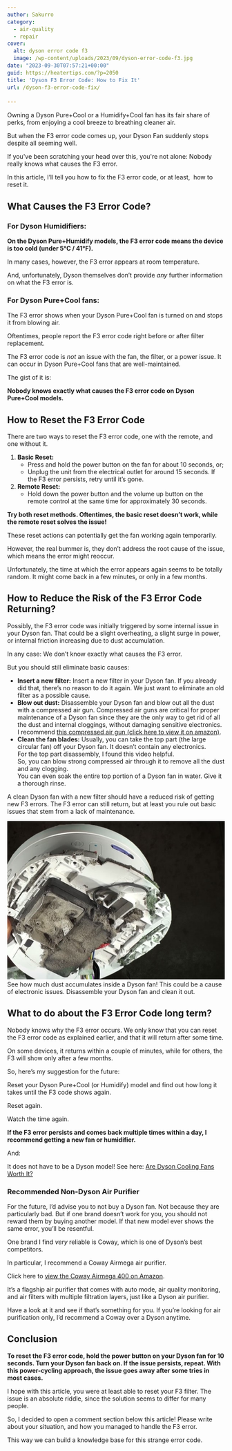 ```yaml
---
author: Sakurro
category:
  - air-quality
  - repair
cover:
  alt: dyson error code f3
  image: /wp-content/uploads/2023/09/dyson-error-code-f3.jpg
date: "2023-09-30T07:57:21+00:00"
guid: https://heatertips.com/?p=2050
title: 'Dyson F3 Error Code: How to Fix It'
url: /dyson-f3-error-code-fix/

---
```

Owning a Dyson Pure+Cool or a Humidify+Cool fan has its fair share of perks, from enjoying a cool breeze to breathing cleaner air.

But when the F3 error code comes up, your Dyson Fan suddenly stops despite all seeming well.

If you've been scratching your head over this, you're not alone: Nobody really knows what causes the F3 error.

In this article, I’ll tell you how to fix the F3 error code, or at least,  how to reset it.

## What Causes the F3 Error Code?

### For Dyson Humidifiers:

**On the Dyson Pure+Humidify models, the F3 error code means the device is too cold (under 5°C / 41°F).**

In many cases, however, the F3 error appears at room temperature.

And, unfortunately, Dyson themselves don’t provide _any_ further information on what the F3 error is.

### For Dyson Pure+Cool fans:

The F3 error shows when your Dyson Pure+Cool fan is turned on and stops it from blowing air.

Oftentimes, people report the F3 error code right before or after filter replacement.

The F3 error code is _not_ an issue with the fan, the filter, or a power issue. It can occur in Dyson Pure+Cool fans that are well-maintained.

The gist of it is:

**Nobody knows exactly what causes the F3 error code on Dyson Pure+Cool models.**

## How to Reset the F3 Error Code

There are two ways to reset the F3 error code, one with the remote, and one without it.

1. **Basic Reset:**
   - Press and hold the power button on the fan for about 10 seconds, or;
   - Unplug the unit from the electrical outlet for around 15 seconds. If the F3 error persists, retry until it’s gone.
1. **Remote Reset:**
   - Hold down the power button and the volume up button on the remote control at the same time for approximately 30 seconds.

**Try both reset methods. Oftentimes, the basic reset doesn’t work, while the remote reset solves the issue!**

These reset actions can potentially get the fan working again temporarily.

However, the real bummer is, they don’t address the root cause of the issue, which means the error might reoccur.

Unfortunately, the time at which the error appears again seems to be totally random. It might come back in a few minutes, or only in a few months.

## How to Reduce the Risk of the F3 Error Code Returning?

Possibly, the F3 error code was initially triggered by some internal issue in your Dyson fan. That could be a slight overheating, a slight surge in power, or internal friction increasing due to dust accumulation.

In any case: We don’t know exactly what causes the F3 error.

But you should still eliminate basic causes:

- **Insert a new filter:** Insert a new filter in your Dyson fan. If you already did that, there’s no reason to do it again. We just want to eliminate an old filter as a possible cause.
- **Blow out dust:** Disassemble your Dyson fan and blow out all the dust with a compressed air gun. Compressed air guns are critical for proper maintenance of a Dyson fan since they are the only way to get rid of all the dust and internal cloggings, without damaging sensitive electronics.  
I recommend [this compressed air gun (click here to view it on amazon)](https://www.amazon.com/Compressed-air-dusters-electric-duster-100000RPM-air-Blower-Computer-Compressed/dp/B0BDKT7YHB?crid=2AW7JD60CZ7BO&keywords=compressed+air+gun&qid=1696058942&sprefix=compressed+air+gun%2Caps%2C175&sr=8-3&linkCode=ll1&tag=heatertips-20&linkId=483d28ae01e41e36d6c370567c100f3b&language=en_US&ref_=as_li_ss_tl).
- **Clean the fan blades:** Usually, you can take the top part (the large circular fan) off your Dyson fan. It doesn’t contain any electronics.  
For the top part disassembly, I found this video helpful.  
So, you can blow strong compressed air through it to remove all the dust and any clogging.  
You can even soak the entire top portion of a Dyson fan in water. Give it a thorough rinse.

A clean Dyson fan with a new filter should have a reduced risk of getting new F3 errors. The F3 error can still return, but at least you rule out basic issues that stem from a lack of maintenance.

![dyson hot cool dust in internal components](/wp-content/uploads/2022/12/dyson-hot-cool-heater-dust-internal-components.jpg)See how much dust accumulates inside a Dyson fan! This could be a cause of electronic issues. Disassemble your Dyson fan and clean it out.

## What to do about the F3 Error Code long term?

Nobody knows why the F3 error occurs. We only know that you can reset the F3 error code as explained earlier, and that it will return after some time.

On some devices, it returns within a couple of minutes, while for others, the F3 will show only after a few months.

So, here’s my suggestion for the future:

Reset your Dyson Pure+Cool (or Humidify) model and find out how long it takes until the F3 code shows again.

Reset again.

Watch the time again.

**If the F3 error persists and comes back multiple times within a day, I recommend getting a new fan or humidifier.**

And:

It does not have to be a Dyson model! See here: [Are Dyson Cooling Fans Worth It?](/are-dyson-cooling-fans-worth-it/)

### Recommended Non-Dyson Air Purifier

For the future, I’d advise you to not buy a Dyson fan. Not because they are particularly bad. But if one brand doesn’t work for you, you should not reward them by buying another model. If that new model ever shows the same error, you’ll be resentful.

One brand I find _very_ reliable is Coway, which is one of Dyson’s best competitors.

In particular, I recommend a Coway Airmega air purifier.

Click here to [view the Coway Airmega 400 on Amazon](https://www.amazon.com/Coway-Airmega-Purifier-sq-ft-White/dp/B01C9RIACG?crid=LG42Q8TZ9UEP&keywords=coway%2Bair%2Bpurifiers&qid=1696059838&sprefix=coway%2B%2Caps%2C272&sr=8-2-spons&sp_csd=d2lkZ2V0TmFtZT1zcF9hdGY&th=1&linkCode=ll1&tag=heatertips-20&linkId=9507ea43b0c6ce583dec1ba74c081526&language=en_US&ref_=as_li_ss_tl).

It’s a flagship air purifier that comes with auto mode, air quality monitoring, and air filters with multiple filtration layers, just like a Dyson air purifier.

Have a look at it and see if that’s something for you. If you’re looking for air purification only, I’d recommend a Coway over a Dyson anytime.

## Conclusion

**To reset the F3 error code, hold the power button on your Dyson fan for 10 seconds. Turn your Dyson fan back on. If the issue persists, repeat. With this power-cycling approach, the issue goes away after some tries in most cases.**

I hope with this article, you were at least able to reset your F3 filter. The issue is an absolute riddle, since the solution seems to differ for many people.

So, I decided to open a comment section below this article! Please write about your situation, and how you managed to handle the F3 error.

This way we can build a knowledge base for this strange error code.
